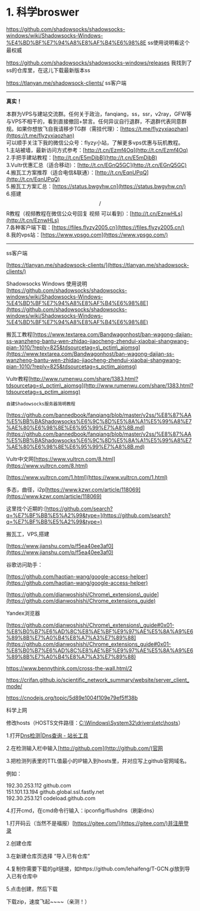 # 1. 科学broswer

https://github.com/shadowsocks/shadowsocks-windows/wiki/Shadowsocks-Windows-%E4%BD%BF%E7%94%A8%E8%AF%B4%E6%98%8E  ss使用说明看这个最权威



https://github.com/shadowsocks/shadowsocks-windows/releases
我找到了ss的仓库里，在这儿下载最新版本ss




https://tlanyan.me/shadowsock-clients/ ss客户端







--------
**真实！**

本群为VPS与建站交流群。任何关于政治，fanqiang，ss，ssr，v2ray，GFW等与VPS不相干的，看到直接撤回+禁言。任何异议自行退群，不退群代表同意群规。如果你想放飞自我请移步TG群（需挂代理）：[https://t.me/flyzyxiaozhan](https://t.me/flyzyxiaozhan)  
可以顺手关注下我的微信公众号：flyzy小站，了解更多vps优惠与玩机教程。  
1.主站被墙，最新访问方式参考：[http://t.cn/Ezmf4Oq](http://t.cn/Ezmf4Oq)  
2.手把手建站教程：[http://t.cn/E5mDibB](http://t.cn/E5mDibB)  
3.Vultr优惠汇总（适合移动）：[http://t.cn/EGnQ5GC](http://t.cn/EGnQ5GC)  
4.搬瓦工方案推荐（适合电信&联通）：[http://t.cn/EqnUPqQ](http://t.cn/EqnUPqQ)  
5.搬瓦工方案汇总：[https://status.bwgyhw.cn](https://status.bwgyhw.cn/)  
6.搭建$$/$$R教程（视频教程在微信公众号回复 视频 可以看到）：[http://t.cn/EznwHLs](http://t.cn/EznwHLs)  
7.各种客户端下载：[https://files.flyzy2005.cn](https://files.flyzy2005.cn/)  
8.我的vps站：[https://www.vpsgo.com](https://www.vpsgo.com/)

------------------









ss客户端

[https://tlanyan.me/shadowsock-clients/](https://tlanyan.me/shadowsock-clients/)

Shadowsocks Windows 使用说明
[https://github.com/shadowsocks/shadowsocks-windows/wiki/Shadowsocks-Windows-%E4%BD%BF%E7%94%A8%E8%AF%B4%E6%98%8E](https://github.com/shadowsocks/shadowsocks-windows/wiki/Shadowsocks-Windows-%E4%BD%BF%E7%94%A8%E8%AF%B4%E6%98%8E)

搬瓦工教程[https://www.textarea.com/Bandwagonhost/ban-wagong-dajian-ss-wanzheng-bantu-wen-zhidao-jiaocheng-zhendui-xiaobai-shangwang-pian-1010/?reply=825&tdsourcetag=s\_pctim\_aiomsg](https://www.textarea.com/Bandwagonhost/ban-wagong-dajian-ss-wanzheng-bantu-wen-zhidao-jiaocheng-zhendui-xiaobai-shangwang-pian-1010/?reply=825&tdsourcetag=s_pctim_aiomsg)



 Vultr教程[http://www.rumenwu.com/share/1383.html?tdsourcetag=s\_pctim\_aiomsg](http://www.rumenwu.com/share/1383.html?tdsourcetag=s_pctim_aiomsg)


`自建Shadowsocks服务器简明教程`

[https://github.com/bannedbook/fanqiang/blob/master/v2ss/%E8%87%AA%E5%BB%BAShadowsocks%E6%9C%8D%E5%8A%A1%E5%99%A8%E7%AE%80%E6%98%8E%E6%95%99%E7%A8%8B.md](https://github.com/bannedbook/fanqiang/blob/master/v2ss/%E8%87%AA%E5%BB%BAShadowsocks%E6%9C%8D%E5%8A%A1%E5%99%A8%E7%AE%80%E6%98%8E%E6%95%99%E7%A8%8B.md)

























Vultr中文网[https://www.vultrcn.com/8.html](https://www.vultrcn.com/8.html)



[https://www.vultrcn.com/1.html](https://www.vultrcn.com/1.html)


多态，曲径，i2p[https://www.kzwr.com/article/118069](https://www.kzwr.com/article/118069)


















这里找个近期的:[https://github.com/search?q=%E7%BF%BB%E5%A2%99&type=](https://github.com/search?q=%E7%BF%BB%E5%A2%99&type=)

搬瓦工，VPS,搭建












[https://www.jianshu.com/p/f5ea40ee3af0](https://www.jianshu.com/p/f5ea40ee3af0)









谷歌访问助手：

[https://github.com/haotian-wang/google-access-helper](https://github.com/haotian-wang/google-access-helper)



[https://github.com/dianwoshishi/Chrome\_extensions\_guide](https://github.com/dianwoshishi/Chrome_extensions_guide)


Yandex浏览器


[https://github.com/dianwoshishi/Chrome\_extensions\_guide#0x01-%E8%B0%B7%E6%AD%8C%E8%AE%BF%E9%97%AE%E5%8A%A9%E6%89%8B%E7%A0%B4%E8%A7%A3%E7%89%88](https://github.com/dianwoshishi/Chrome_extensions_guide#0x01-%E8%B0%B7%E6%AD%8C%E8%AE%BF%E9%97%AE%E5%8A%A9%E6%89%8B%E7%A0%B4%E8%A7%A3%E7%89%88)










https://www.bennythink.com/cross-the-wall.html/2





https://crifan.github.io/scientific_network_summary/website/server_client_mode/







https://cnodejs.org/topic/5d89e1004f109e79ef5ff38b





















科学上网


修改hosts（HOSTS文件路径：[C:\\Windows\\System32\\drivers\\etc\\hosts](file:///C:/Windows/System32/drivers/etc)）

1.打开[Dns检测|Dns查询 - 站长工具](http://tool.chinaz.com/dns/)

2.在检测输入栏中输入[http://github.com](http://github.com/)官网

3.把检测列表里的TTL值最小的IP输入到hosts里，并对应写上github官网域名。

例如：

192.30.253.112 github.com  
151.101.13.194 github.global.ssl.fastly.net  
192.30.253.121 codeload.github.com


4.打开cmd，在cmd命令行输入：ipconfig/flushdns（刷新dns）




1.打开码云（当然不是福报）[https://gitee.com/](https://gitee.com/)并注册登录

2.创建仓库

3.在新建仓库页选择 “导入已有仓库”

4.复制你需要下载的git链接，如https://github.com/lehaifeng/T-GCN.gi放到导入已有仓库中


5.点击创建，然后下载

下载zip，速度飞起~~~~（亲测！）




























































